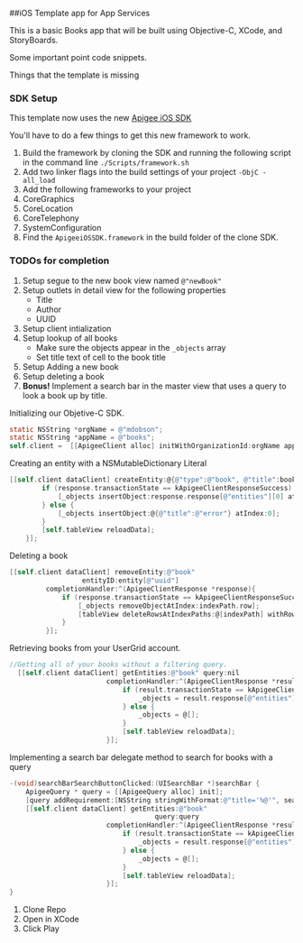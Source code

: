 ##iOS Template app for App Services

This is a basic Books app that will be built using Objective-C, XCode, and StoryBoards.

Some important point code snippets.

Things that the template is missing

### SDK Setup
This template now uses the new [Apigee iOS SDK](https://github.com/apigee/apigee-ios-sdk)

You'll have to do a few things to get this new framework to work.

1. Build the framework by cloning the SDK and running the following script in the command line `./Scripts/framework.sh`
2. Add two linker flags into the build settings of your project `-ObjC -all_load`
3. Add the following frameworks to your project
  1. CoreGraphics
  2. CoreLocation
  3. CoreTelephony
  4. SystemConfiguration
4. Find the `ApigeeiOSSDK.framework` in the build folder of the clone SDK.

### TODOs for completion

1. Setup segue to the new book view named `@"newBook"`
2. Setup outlets in detail view for the following properties
    * Title
    * Author
    * UUID
3. Setup client intialization
4. Setup lookup of all books
    * Make sure the objects appear in the `_objects` array
    * Set title text of cell to the book title
6. Setup Adding a new book
7. Setup deleting a book
8. **Bonus!** Implement a search bar in the master view that uses a query to look a book up by title.



Initializing our Objetive-C SDK.

```objective-c
static NSString *orgName = @"mdobson";
static NSString *appName = @"books";
self.client =  [[ApigeeClient alloc] initWithOrganizationId:orgName applicationId:appName];
```
Creating an entity with a NSMutableDictionary Literal

```objective-c
[[self.client dataClient] createEntity:@{@"type":@"book", @"title":book[@"title"], @"author":book[@"author"]} completionHandler:^(ApigeeClientResponse *response){
        if (response.transactionState == kApigeeClientResponseSuccess) {
            [_objects insertObject:response.response[@"entities"][0] atIndex:0];
        } else {
            [_objects insertObject:@{@"title":@"error"} atIndex:0];
        }
        [self.tableView reloadData];
    }];
```
Deleting a book

```objective-c
[[self.client dataClient] removeEntity:@"book"
                  entityID:entity[@"uuid"]
         completionHandler:^(ApigeeClientResponse *response){
             if (response.transactionState == kApigeeClientResponseSuccess) {
                 [_objects removeObjectAtIndex:indexPath.row];
                 [tableView deleteRowsAtIndexPaths:@[indexPath] withRowAnimation:UITableViewRowAnimationFade];
             }
         }];
```

Retrieving books from your UserGrid account.

```objective-c
//Getting all of your books without a filtering query.
  [[self.client dataClient] getEntities:@"book" query:nil
                        completionHandler:^(ApigeeClientResponse *result){
                            if (result.transactionState == kApigeeClientResponseSuccess) {
                                _objects = result.response[@"entities"];
                            } else {
                                _objects = @[];
                            }
                            [self.tableView reloadData];
                        }];
```

Implementing a search bar delegate method to search for books with a query
```objective-c
-(void)searchBarSearchButtonClicked:(UISearchBar *)searchBar {
    ApigeeQuery * query = [[ApigeeQuery alloc] init];
    [query addRequirement:[NSString stringWithFormat:@"title='%@'", searchBar.text]];
    [[self.client dataClient] getEntities:@"book"
                                    query:query
                        completionHandler:^(ApigeeClientResponse *result){
                            if (result.transactionState == kApigeeClientResponseSuccess) {
                                _objects = result.response[@"entities"];
                            } else {
                                _objects = @[];
                            }
                            [self.tableView reloadData];
                        }];
}
```

1. Clone Repo
2. Open in XCode
3. Click Play
